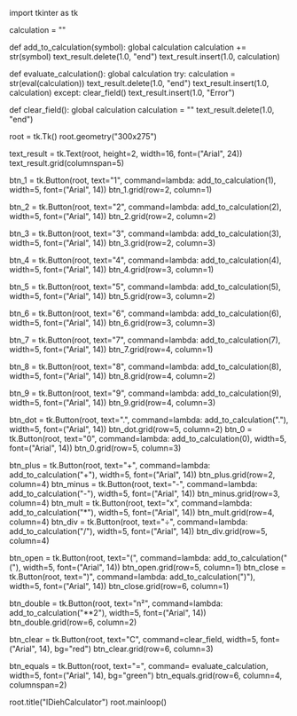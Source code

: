 import tkinter as tk

calculation = ""


def add_to_calculation(symbol):
    global calculation
    calculation += str(symbol)
    text_result.delete(1.0, "end")
    text_result.insert(1.0, calculation)

def evaluate_calculation():
    global calculation
    try:
        calculation = str(eval(calculation))
        text_result.delete(1.0, "end")
        text_result.insert(1.0, calculation)
    except:
        clear_field()
        text_result.insert(1.0, "Error")

def clear_field():
    global calculation
    calculation = ""
    text_result.delete(1.0, "end")



root = tk.Tk()
root.geometry("300x275")

text_result = tk.Text(root, height=2, width=16, font=("Arial", 24))
text_result.grid(columnspan=5)


btn_1 = tk.Button(root, text="1", command=lambda: add_to_calculation(1), width=5, font=("Arial", 14))
btn_1.grid(row=2, column=1)

btn_2 = tk.Button(root, text="2", command=lambda: add_to_calculation(2), width=5, font=("Arial", 14))
btn_2.grid(row=2, column=2)

btn_3 = tk.Button(root, text="3", command=lambda: add_to_calculation(3), width=5, font=("Arial", 14))
btn_3.grid(row=2, column=3)

btn_4 = tk.Button(root, text="4", command=lambda: add_to_calculation(4), width=5, font=("Arial", 14))
btn_4.grid(row=3, column=1)

btn_5 = tk.Button(root, text="5", command=lambda: add_to_calculation(5), width=5, font=("Arial", 14))
btn_5.grid(row=3, column=2)

btn_6 = tk.Button(root, text="6", command=lambda: add_to_calculation(6), width=5, font=("Arial", 14))
btn_6.grid(row=3, column=3)

btn_7 = tk.Button(root, text="7", command=lambda: add_to_calculation(7), width=5, font=("Arial", 14))
btn_7.grid(row=4, column=1)

btn_8 = tk.Button(root, text="8", command=lambda: add_to_calculation(8), width=5, font=("Arial", 14))
btn_8.grid(row=4, column=2)

btn_9 = tk.Button(root, text="9", command=lambda: add_to_calculation(9), width=5, font=("Arial", 14))
btn_9.grid(row=4, column=3)

btn_dot = tk.Button(root, text=".", command=lambda: add_to_calculation("."), width=5, font=("Arial", 14))
btn_dot.grid(row=5, column=2)
btn_0 = tk.Button(root, text="0", command=lambda: add_to_calculation(0), width=5, font=("Arial", 14))
btn_0.grid(row=5, column=3)


btn_plus = tk.Button(root, text="+", command=lambda: add_to_calculation("+"), width=5, font=("Arial", 14))
btn_plus.grid(row=2, column=4)
btn_minus = tk.Button(root, text="-", command=lambda: add_to_calculation("-"), width=5, font=("Arial", 14))
btn_minus.grid(row=3, column=4)
btn_mult = tk.Button(root, text="x", command=lambda: add_to_calculation("*"), width=5, font=("Arial", 14))
btn_mult.grid(row=4, column=4)
btn_div = tk.Button(root, text="÷", command=lambda: add_to_calculation("/"), width=5, font=("Arial", 14))
btn_div.grid(row=5, column=4)

btn_open = tk.Button(root, text="(", command=lambda: add_to_calculation("("), width=5, font=("Arial", 14))
btn_open.grid(row=5, column=1)
btn_close = tk.Button(root, text=")", command=lambda: add_to_calculation(")"), width=5, font=("Arial", 14))
btn_close.grid(row=6, column=1)

btn_double = tk.Button(root, text="n²", command=lambda: add_to_calculation("**2"), width=5, font=("Arial", 14))
btn_double.grid(row=6, column=2)

btn_clear = tk.Button(root, text="C", command=clear_field, width=5, font=("Arial", 14), bg="red")
btn_clear.grid(row=6, column=3)

btn_equals = tk.Button(root, text="=", command= evaluate_calculation, width=5, font=("Arial", 14), bg="green")
btn_equals.grid(row=6, column=4, columnspan=2)

root.title("IDiehCalculator")
root.mainloop()
